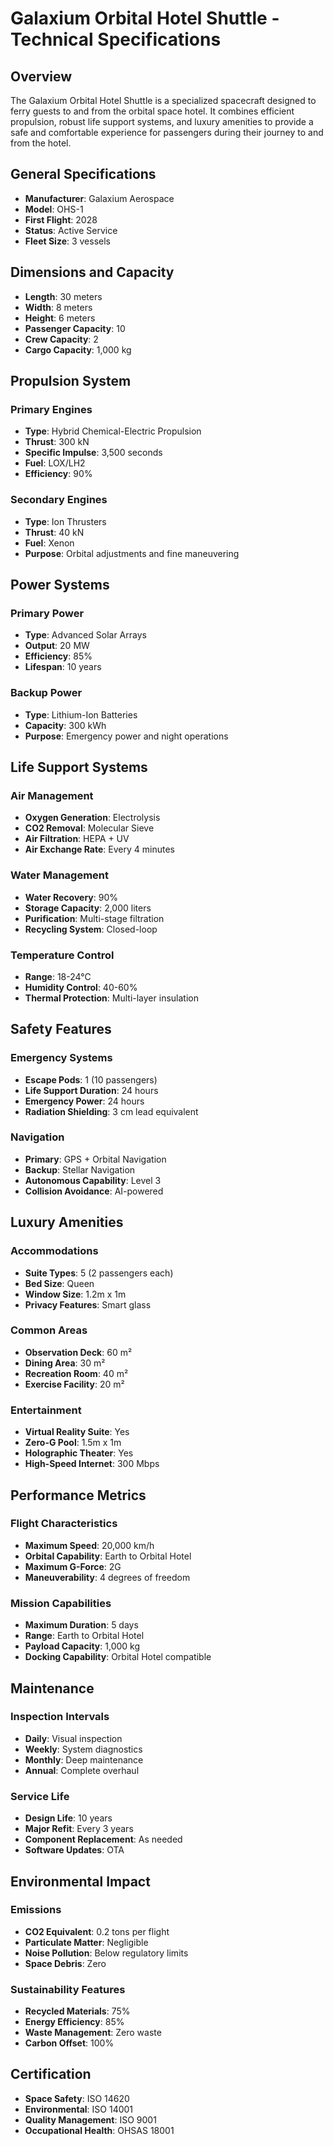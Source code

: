 # Galaxium Orbital Hotel Shuttle - Technical Specifications

## Overview

The Galaxium Orbital Hotel Shuttle is a specialized spacecraft designed to ferry guests to and from the orbital space hotel. It combines efficient propulsion, robust life support systems, and luxury amenities to provide a safe and comfortable experience for passengers during their journey to and from the hotel.

## General Specifications

- **Manufacturer**: Galaxium Aerospace
- **Model**: OHS-1
- **First Flight**: 2028
- **Status**: Active Service
- **Fleet Size**: 3 vessels

## Dimensions and Capacity

- **Length**: 30 meters
- **Width**: 8 meters
- **Height**: 6 meters
- **Passenger Capacity**: 10
- **Crew Capacity**: 2
- **Cargo Capacity**: 1,000 kg

## Propulsion System

### Primary Engines
- **Type**: Hybrid Chemical-Electric Propulsion
- **Thrust**: 300 kN
- **Specific Impulse**: 3,500 seconds
- **Fuel**: LOX/LH2
- **Efficiency**: 90%

### Secondary Engines
- **Type**: Ion Thrusters
- **Thrust**: 40 kN
- **Fuel**: Xenon
- **Purpose**: Orbital adjustments and fine maneuvering

## Power Systems

### Primary Power
- **Type**: Advanced Solar Arrays
- **Output**: 20 MW
- **Efficiency**: 85%
- **Lifespan**: 10 years

### Backup Power
- **Type**: Lithium-Ion Batteries
- **Capacity**: 300 kWh
- **Purpose**: Emergency power and night operations

## Life Support Systems

### Air Management
- **Oxygen Generation**: Electrolysis
- **CO2 Removal**: Molecular Sieve
- **Air Filtration**: HEPA + UV
- **Air Exchange Rate**: Every 4 minutes

### Water Management
- **Water Recovery**: 90%
- **Storage Capacity**: 2,000 liters
- **Purification**: Multi-stage filtration
- **Recycling System**: Closed-loop

### Temperature Control
- **Range**: 18-24°C
- **Humidity Control**: 40-60%
- **Thermal Protection**: Multi-layer insulation

## Safety Features

### Emergency Systems
- **Escape Pods**: 1 (10 passengers)
- **Life Support Duration**: 24 hours
- **Emergency Power**: 24 hours
- **Radiation Shielding**: 3 cm lead equivalent

### Navigation
- **Primary**: GPS + Orbital Navigation
- **Backup**: Stellar Navigation
- **Autonomous Capability**: Level 3
- **Collision Avoidance**: AI-powered

## Luxury Amenities

### Accommodations
- **Suite Types**: 5 (2 passengers each)
- **Bed Size**: Queen
- **Window Size**: 1.2m x 1m
- **Privacy Features**: Smart glass

### Common Areas
- **Observation Deck**: 60 m²
- **Dining Area**: 30 m²
- **Recreation Room**: 40 m²
- **Exercise Facility**: 20 m²

### Entertainment
- **Virtual Reality Suite**: Yes
- **Zero-G Pool**: 1.5m x 1m
- **Holographic Theater**: Yes
- **High-Speed Internet**: 300 Mbps

## Performance Metrics

### Flight Characteristics
- **Maximum Speed**: 20,000 km/h
- **Orbital Capability**: Earth to Orbital Hotel
- **Maximum G-Force**: 2G
- **Maneuverability**: 4 degrees of freedom

### Mission Capabilities
- **Maximum Duration**: 5 days
- **Range**: Earth to Orbital Hotel
- **Payload Capacity**: 1,000 kg
- **Docking Capability**: Orbital Hotel compatible

## Maintenance

### Inspection Intervals
- **Daily**: Visual inspection
- **Weekly**: System diagnostics
- **Monthly**: Deep maintenance
- **Annual**: Complete overhaul

### Service Life
- **Design Life**: 10 years
- **Major Refit**: Every 3 years
- **Component Replacement**: As needed
- **Software Updates**: OTA

## Environmental Impact

### Emissions
- **CO2 Equivalent**: 0.2 tons per flight
- **Particulate Matter**: Negligible
- **Noise Pollution**: Below regulatory limits
- **Space Debris**: Zero

### Sustainability Features
- **Recycled Materials**: 75%
- **Energy Efficiency**: 85%
- **Waste Management**: Zero waste
- **Carbon Offset**: 100%

## Certification

- **Space Safety**: ISO 14620
- **Environmental**: ISO 14001
- **Quality Management**: ISO 9001
- **Occupational Health**: OHSAS 18001 